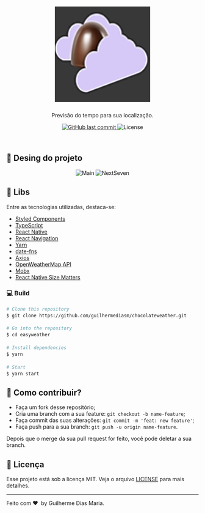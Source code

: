 <h1 align="center">
    <img alt="EasyWeather" title="#EasyWeather" src=".github/logo.png" width="250px" />
</h1>
 <p align="center">Previsão do tempo para sua localização.</p>
<p align="center">
  <a href="https://github.com/eduardoffelipe/status-code/commits/master">
    <img alt="GitHub last commit" src="https://img.shields.io/github/last-commit/eduardoffelipe/easyweather">
  </a>

  <img alt="License" src="https://img.shields.io/badge/license-MIT-brightgreen">
</p>

<br>



## 📱 Desing do projeto

<p align="center">
  <img alt="Main" src=".github/home.svg" width="30%">
   <img alt="NextSeven" src=".github/weather.svg" width="30%">
</p>


## 🚀 Libs

Entre as tecnologias utilizadas, destaca-se:

- [Styled Components](https://styled-components.com/)
- [TypeScript](https://www.typescriptlang.org/)
- [React Native](https://facebook.github.io/react-native/)
- [React Navigation](https://reactnavigation.org/)
- [Yarn](https://yarnpkg.com/)
- [date-fns](https://date-fns.org/)
- [Axios](https://github.com/axios/axios)
- [OpenWeatherMap API](https://openweathermap.org/)
- [Mobx](https://mobx.js.org/)
- [React Native Size Matters](https://github.com/nirsky/react-native-size-matters)


### 💻 Build

```bash
# Clone this repository
$ git clone https://github.com/guilhermediasm/chocolateweather.git

# Go into the repository
$ cd easyweather

# Install dependencies
$ yarn

# Start
$ yarn start

```


## 🤗 Como contribuir?

- Faça um fork desse repositório;
- Cria uma branch com a sua feature: `git checkout -b name-feature`;
- Faça commit das suas alterações: `git commit -m 'feat: new feature'`;
- Faça push para a sua branch: `git push -u origin name-feature`.

Depois que o merge da sua pull request for feito, você pode deletar a sua branch.

## :memo: Licença

Esse projeto está sob a licença MIT. Veja o arquivo [LICENSE](LICENSE) para mais detalhes.

---

Feito com ❤ &nbsp;by Guilherme Dias Maria.
